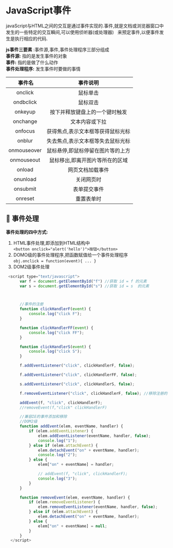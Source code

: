 # JavaScript事件
javaScript与HTML之间的交互是通过事件实现的.事件,就是文档或浏览器窗口中发生的一些特定的交互瞬间,可以使用侦听器(或处理器)  
来预定事件,以便事件发生是执行相应的代码.     
  
  
**js事件三要素** :事件源,事件,事件处理程序三部分组成  
**事件源:** 指的是发生事件的对象  
**事件:** 指的是做了什么动作  
**事件处理程序:** 发生事件时要做的事情  
  
  事件名|事件说明
  :--:|:--:
  onclick|鼠标单击
  ondbclick|鼠标双击
  onkeyup|按下并释放键盘上的一个键时触发
  onchange|文本内容或下拉
  onfocus|获得焦点,表示文本框等获得鼠标光标
  onblur|失去焦点,表示文本框等失去鼠标光标
  onmouseover|鼠标悬停,即鼠标停留在图片等的上方
  onmouseout|鼠标移出,即离开图片等所在的区域
  onload|网页文档加载事件
  onunload|关闭网页时
  onsubmit|表单提交事件
  onreset|重置表单时
  
  ##  :large_blue_circle: 事件处理
  **事件处理的四中方式:**
  1. HTML事件处理,即添加到HTML结构中   
  `<button onclick="alert('hello')">按钮</button>`  
  2. DOMO级的事件处理程序,把函数赋值给一个事件处理程序  
  `obj.onclick = function(event){ ... }`  
  3. DOM2级事件处理
  ```js
  <script type="text/javascript">
        var f = document.getElementById("f") //获取 id = f 的元素
        var s = document.getElementById("s") //获取 id = s  的元素



        //事件的注册
        function clickHandlerF(event) {
            console.log("click F");
        }

        function clickHandlerFF(event) {
            console.log("click FF");
        }

        function clickHandlerS(event) {
            console.log("click S");
        }

        f.addEventListener("click", clickHandlerF, false);

        f.addEventListener("click", clickHandlerFF, false);

        s.addEventListener("click", clickHandlerS, false);

        f.removeEventListener("click", clickHandlerF, false); //移除注册的事件

        addEvent(f, "click", clickHandlerF);
        //removeEvent(f,"click" clickHandlerF)

        //兼容IE的事件添加和移除
        //DOM2级
        function addEvent(elem, eventName, handler) {
            if (elem.addEventListener) {
                elem.addEventListener(eventName, handler, false);
                console.log("1");
            } else if (elem.attachEvent) {
                elem.detachEvent("on" + eventName, handler);
                console.log("2");
            } else {
                elem["on" + eventName] = handler;

                // addEvent(f, "click", clickHandlerF);
                console.log("3");
            }
        }

        function removeEvent(elem, eventName, handler) {
            if (elem.removeEventListener) {
                elem.removeEventListener(eventName, handler, false);
            } else if (elem.attachEvent) {
                elem.detachEvent("on" + eventName, handler);
            } else {
                elem["on" + eventName] = null;
            }
        }
    </script>
```
